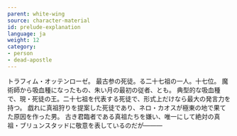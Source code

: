 ```yaml
---
parent: white-wing
source: character-material
id: prelude-explanation
language: ja
weight: 12
category:
- person
- dead-apostle
---
```


トラフィム・オッテンローゼ。
最古参の死徒。る二十七祖の一人。十七位。
魔術師から吸血種になったもの、朱い月の最初の従者、とも。
典型的な吸血種で、現・死徒の王。二十七祖を代表する死徒で、形式上だけなら最大の発言力を持つ。
戯れに真祖狩りを提案した死徒であり、ネロ・カオスが極東の地で果てた原因を作った男。
古き君臨者である真祖たちを嫌い、唯一にして絶対の真祖・ブリュンスタッドに敬意を表しているのだが―――
